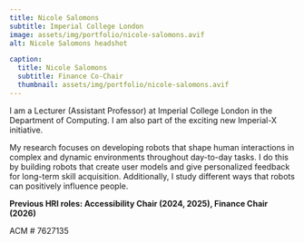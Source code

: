 ```yaml
---
title: Nicole Salomons
subtitle: Imperial College London
image: assets/img/portfolio/nicole-salomons.avif
alt: Nicole Salomons headshot

caption:
  title: Nicole Salomons
  subtitle: Finance Co-Chair
  thumbnail: assets/img/portfolio/nicole-salomons.avif
---
```


I am a Lecturer (Assistant Professor) at Imperial College London in the Department of Computing. I am also part of the exciting new Imperial-X initiative.


My research focuses on developing robots that shape human interactions in complex and dynamic environments throughout day-to-day tasks. I do this by building robots that create user models and give personalized feedback for long-term skill acquisition. Additionally, I study different ways that robots can positively influence people.

**Previous HRI roles: Accessibility Chair (2024, 2025), Finance Chair (2026)**

ACM \# 7627135